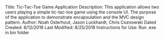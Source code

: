 ﻿Title: Tic-Tac-Toe Game Application
Description: This application allows two users playing a simple tic-tac-toe game using the console UI. The purpose of the application to demonstrate encapsulation and the MVC design pattern.
Author: Noah Osterhout, Jason Luckhardt, Chris Coznowski
Dated Created: 8/12/2018
Last Modified: 8/25/2018
Instructions for Use:
Run .exe in bin folder

